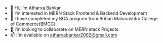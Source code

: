 - 👋 Hi, I’m Atharva Bankar
-  👀 I’m interested in MERN Stack Frontend & Backend Development 
- 🌱 I have completed my BCA program from Brihan Maharashtra College of Commerce(BMCC) 
- 💞️ I’m looking to collaborate on MERN stack Projects
- 📫 I'm available on atharvabankar2002@gmail.com

<!---
Maroon152002/Maroon152002 is a ✨ special ✨ repository because its `README.md` (this file) appears on your GitHub profile.
You can click the Preview link to take a look at your changes.
--->
